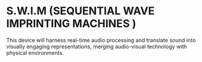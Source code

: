 # S.W.I.M (SEQUENTIAL WAVE IMPRINTING MACHINES )
This device will harness real-time audio processing and translate sound into visually engaging representations, merging audio-visual technology with physical environments.
